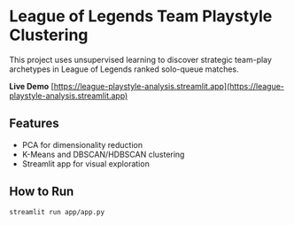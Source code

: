 # League of Legends Team Playstyle Clustering

This project uses unsupervised learning to discover strategic team-play archetypes in League of Legends ranked solo-queue matches.

**Live Demo** [https://league-playstyle-analysis.streamlit.app](https://league-playstyle-analysis.streamlit.app)

## Features
- PCA for dimensionality reduction
- K-Means and DBSCAN/HDBSCAN clustering
- Streamlit app for visual exploration

## How to Run
```bash
streamlit run app/app.py
```
